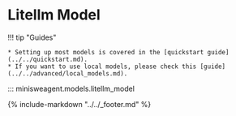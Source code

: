 # Litellm Model

!!! tip "Guides"

    * Setting up most models is covered in the [quickstart guide](../../quickstart.md).
    * If you want to use local models, please check this [guide](../../advanced/local_models.md).

::: minisweagent.models.litellm_model

{% include-markdown "../../_footer.md" %}